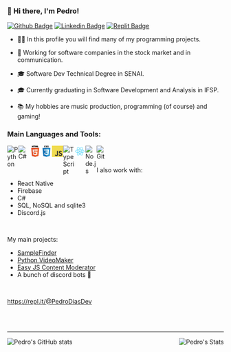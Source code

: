 ### 👋 Hi there, I'm Pedro!

[![Github Badge](https://img.shields.io/badge/-Github-000?style=flat-square&logo=Github&logoColor=white&link=https://github.com/PedroDias-Dev)](https://github.com/PedroDias-Dev)
[![Linkedin Badge](https://img.shields.io/badge/-LinkedIn-blue?style=flat-square&logo=Linkedin&logoColor=white&link=https://www.linkedin.com/in/pedro-dias-b5a9a61b0/)](https://www.linkedin.com/in/pedro-dias-b5a9a61b0/)
[![Replit Badge](https://img.shields.io/badge/Repl.it-Code-brightgreen)](https://replit.com/@PedroDiasDev)

- :man_technologist: In this profile you will find many of my programming projects.

- :office: Working for software companies in the stock market and in communication.

- :mortar_board: Software Dev Technical Degree in SENAI.

- :mortar_board: Currently graduating in Software Development and Analysis in IFSP.

- :books: My hobbies are music production, programming (of course) and gaming!

### Main Languages and Tools:
<img align="left" alt="Python" width="26px" src="https://user-images.githubusercontent.com/38151364/89708860-1bc9a680-d951-11ea-8b0a-cf2d9d7c6edf.png" />
<img align="left" alt="C#" width="26px" src="https://user-images.githubusercontent.com/38151364/89708902-4ca9db80-d951-11ea-9a2f-e81e66fb4d0d.png" />
<img align="left" alt="HTML5" width="26px" src="https://raw.githubusercontent.com/github/explore/80688e429a7d4ef2fca1e82350fe8e3517d3494d/topics/html/html.png" />
<img align="left" alt="CSS3" width="26px" src="https://raw.githubusercontent.com/github/explore/80688e429a7d4ef2fca1e82350fe8e3517d3494d/topics/css/css.png" />
<img align="left" alt="JavaScript" width="26px" src="https://raw.githubusercontent.com/github/explore/80688e429a7d4ef2fca1e82350fe8e3517d3494d/topics/javascript/javascript.png" />
<img align="left" alt="TypeScript" width="26px" src="https://user-images.githubusercontent.com/38151364/89708934-a7dbce00-d951-11ea-8ff1-1b7991267c05.png" />
<img align="left" alt="React" width="26px" src="https://raw.githubusercontent.com/github/explore/80688e429a7d4ef2fca1e82350fe8e3517d3494d/topics/react/react.png" />
<img align="left" alt="Node.js" width="26px" src="https://user-images.githubusercontent.com/38151364/89709011-5718a500-d952-11ea-8b62-cbba56cbe1cd.png" />
<img align="left" alt="Git" width="26px" src="https://user-images.githubusercontent.com/38151364/109069510-12771000-76d0-11eb-9d29-51c7826848db.png" />

<br />
<br />

I also work with: 
  - React Native
  - Firebase
  - C#
  - SQL, NoSQL and sqlite3
  - Discord.js

<br />

My main projects:
  - [SampleFinder](https://github.com/PedroDias-Dev/SampleFinder)
  - [Python VideoMaker](https://github.com/PedroDias-Dev/Video-Maker)
  - [Easy JS Content Moderator](https://github.com/PedroDias-Dev/contentModerator.js)
  - A bunch of discord bots 🤖
<br />

https://repl.it/@PedroDiasDev

<br />
<br />

---
![Pedro's GitHub stats](https://github-readme-stats.vercel.app/api?username=PedroDias-Dev&show_icons=true&theme=radical)
<img align="right" alt="Pedro's Stats" src="https://github-readme-stats.vercel.app/api/top-langs/?username=PedroDias-Dev&layout=compact&theme=vue&show_icons=true&hide_border=true" />
